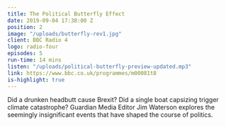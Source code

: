 ```yaml
---
title: The Political Butterfly Effect
date: 2019-09-04 17:38:00 Z
position: 2
image: "/uploads/butterfly-rev1.jpg"
client: BBC Radio 4
logo: radio-four
episodes: 5
run-time: 14 mins
listen: "/uploads/political-butterfly-preview-updated.mp3"
link: https://www.bbc.co.uk/programmes/m00081t8
is-highlight: true
---
```


Did a drunken headbutt cause Brexit? Did a single boat capsizing trigger climate catastrophe? Guardian Media Editor Jim Waterson explores the seemingly insignificant events that have shaped the course of politics.